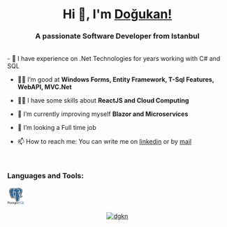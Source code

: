 <h1 align="center">Hi 👋, I'm <a href="https://martinsidorov.com">Doğukan!</a></h1>
<h3 align="center">A passionate Software Developer from Istanbul</h3>

 <br/>
- 🔭 I have experience on .Net Technologies for years working with C# and SQL

- 👨‍💻 I’m good at **Windows Forms, Entity Framework, T-Sql Features, WebAPI, MVC.Net**

- 👨‍💻 I have some skills about **ReactJS and Cloud Computing**
  
- 🌱 I’m currently improving myself **Blazor and Microservices**

- 🤝 I’m looking a Full time job

- 📫 How to reach me: You can write me on [linkedin](https://www.linkedin.com/in/dogukandiragan) or by [mail](mailto:dogukandiragan@hotmail.com)


 <br/>

<h3 align="left">Languages and Tools:</h3>
<p align="left">
 <a href="https://www.postgresql.org" target="_blank"> <img src="https://raw.githubusercontent.com/devicons/devicon/master/icons/postgresql/postgresql-original-wordmark.svg" alt="postgresql" width="40" height="40"/> </a>
</p>

<div align="center">
  <a href="https://www.buymeacoffee.com/dgkn"> <img src="https://cdn.buymeacoffee.com/buttons/v2/default-yellow.png" height="40" width="140" alt="dgkn" /></a>
</div>

